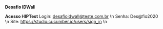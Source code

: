 **Desafio IDWall**

**Acesso HIPTest**
Login: desafioidwall@teste.com.br \n
Senha: Des@fio2020 \n
Site: https://studio.cucumber.io/users/sign_in \n